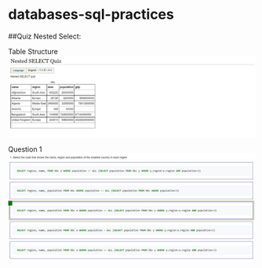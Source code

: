 # databases-sql-practices

##Quiz Nested Select:

Table Structure
![Table Structure](./quiz_data/nested_sql/nested_select_quiz_1.JPG)

Question 1  
![Nested Select Q1](./quiz_data/nested_sql/nested_select_quiz_2.JPG)
